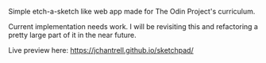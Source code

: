Simple etch-a-sketch like web app made for The Odin Project's curriculum.

Current implementation needs work. I will be revisiting this and refactoring a pretty large part of it in the near future.

Live preview here: https://jchantrell.github.io/sketchpad/
